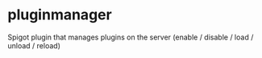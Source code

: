 # pluginmanager
Spigot plugin that manages plugins on the server (enable / disable / load / unload / reload)
